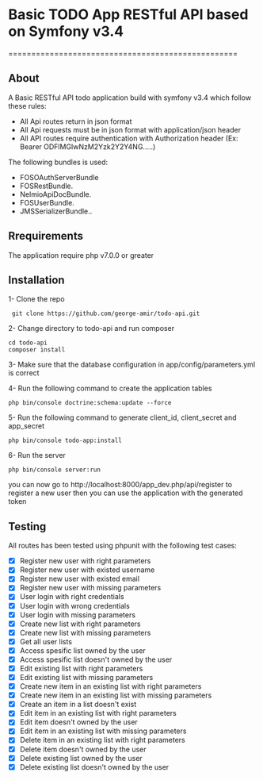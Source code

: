 # Basic TODO App RESTful API based on Symfony v3.4
==================================================

## About

A Basic RESTful API todo application build with symfony v3.4 which follow these rules:
- All Api routes return in json format 
- All Api requests must be in json format with application/json header
- All API routes require authentication with Authorization header (Ex: Bearer ODFlMGIwNzM2Yzk2Y2Y4NG.....)

The following bundles is used:
- FOSOAuthServerBundle
- FOSRestBundle.
- NelmioApiDocBundle.
- FOSUserBundle.
- JMSSerializerBundle..  

## Rrequirements

The application require php v7.0.0 or greater

## Installation

1- Clone the repo
```
 git clone https://github.com/george-amir/todo-api.git
```

2- Change directory to todo-api and run composer
```
cd todo-api
composer install
```

3- Make sure that the database configuration in app/config/parameters.yml is correct

4- Run the following command to create the application tables
```
php bin/console doctrine:schema:update --force
``` 

5- Run the following command to generate client_id, client_secret and app_secret
```
php bin/console todo-app:install
``` 

6- Run the server
```
php bin/console server:run
```

you can now go to http://localhost:8000/app_dev.php/api/register to register a new user then you can use the application with the generated token

## Testing

All routes has been tested using phpunit with the following test cases:
- [x] Register new user with right parameters
- [x] Register new user with existed username
- [x] Register new user with existed email
- [x] Register new user with missing parameters
- [x] User login with right credentials
- [x] User login with wrong credentials
- [x] User login with missing parameters
- [x] Create new list with right parameters
- [x] Create new list with missing parameters
- [x] Get all user lists
- [x] Access spesific list owned by the user
- [x] Access spesific list doesn't owned by the user
- [x] Edit existing list with right parameters
- [x] Edit existing list with missing parameters
- [x] Create new item in an existing list with right parameters
- [x] Create new item in an existing list with missing parameters
- [x] Create an item in a list doesn't exist
- [x] Edit item in an existing list with right parameters
- [x] Edit item doesn't owned by the user
- [x] Edit item in an existing list with missing parameters
- [x] Delete item in an existing list with right parameters
- [x] Delete item doesn't owned by the user
- [x] Delete existing list owned by the user
- [x] Delete existing list doesn't owned by the user
